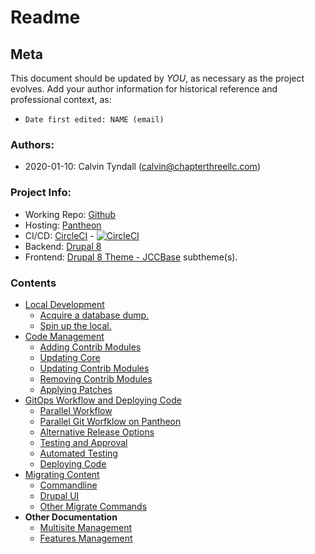 # Readme

## Meta

This document should be updated by *YOU*, as necessary as the project evolves.
Add your author information for historical reference and professional context, as:
 - `Date first edited: NAME (email)`


### Authors:
 - 2020-01-10: Calvin Tyndall (calvin@chapterthreellc.com)

### Project Info:
 [repo]: https://github.com/JudicialCouncilOfCalifornia/trialcourt
 [host]: https://pantheon.io
 [ci]: https://circleci.com
 [backend]: https://drupal.org/8
 [frontend]: https://drupal.org/project/jcc_base
 [parallelpdf]: ParallelPantheon.pdf

 - Working Repo: [Github][repo]
 - Hosting: [Pantheon][host]
 - CI/CD: [CircleCI][ci] - [![CircleCI](https://circleci.com/gh/JudicialCouncilOfCalifornia/trialcourt/tree/master.svg?style=svg)](https://circleci.com/gh/JudicialCouncilOfCalifornia/trialcourt/tree/master)
 - Backend: [Drupal 8][backend]
 - Frontend: [Drupal 8 Theme - JCCBase][frontend] subtheme(s).

### Contents

 - [Local Development](./docs/local-development.md)
   - [Acquire a database dump.](./docs/local-developmentl.md#user-content-acquire-a-database-dump)
   - [Spin up the local.](./docs/local-development.md#user-content-spin-up-the-local)
 - [Code Management](./docs/code-management.md)
   - [Adding Contrib Modules](./docs/code-management.md#user-content-adding-contrib-modules)
   - [Updating Core](./docs/code-management.md#user-content-updating-core)
   - [Updating Contrib Modules](./docs/code-management.md#user-content-updating-contrib-modules)
   - [Removing Contrib Modules](./docs/code-management.md#user-content-removing-contrib-modules)
   - [Applying Patches](./docs/code-management.md#user-content-applying-patches)
 - [GitOps Workflow and Deploying Code](./docs/git-ops-workflow-deploying-code.md)
   - [Parallel Workflow](./docs/git-ops-workflow-deploying-code.md#user-content-git-workflow-and-deploying-code)
   - [Parallel Git Worfklow on Pantheon](./docs/ParallelPantheon.pdf)
   - [Alternative Release Options](./docs/git-ops-workflow-deploying-code.md#user-content-alternative-release-options)
   - [Testing and Approval](./docs/git-ops-workflow-deploying-code.md#user-content-testing-and-approval)
   - [Automated Testing](./docs/git-ops-workflow-deploying-code.md#user-content-automated-testing)
   - [Deploying Code](./docs/git-ops-workflow-deploying-code.md#user-content-deploying-code)
 - [Migrating Content](./docs/migrations.md)
   - [Commandline](./docs/migrations.md#user-content-command-line)
   - [Drupal UI](./docs/migrations.md#user-content-drupal-ui)
   - [Other Migrate Commands](./docs/migrations.md#user-content-other-migrate-commands)
 - **Other Documentation**
   - [Multisite Management](./docs/MULTISITE.md)
   - [Features Management](./docs/FEATURES.md)


